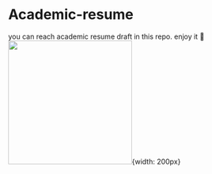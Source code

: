 # Academic-resume
you can reach academic resume draft in this repo. 
enjoy it :muscle:
[<img src="image.png" width="250"/>](https://user-images.githubusercontent.com/74038190/216121964-513bdf95-3c8c-429a-82bc-7c770caca8fc.png){width: 200px}

